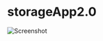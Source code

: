 # storageApp2.0
![Screenshot](https://raw.githubusercontent.com/Lopez4163/storageApp2.0/assets/64043616/f6842189-d358-4f5b-bcf4-c15632caa9cc/Screenshot%202023-11-21%20at%209%2051%2003%E2%80%AFAM.png)

